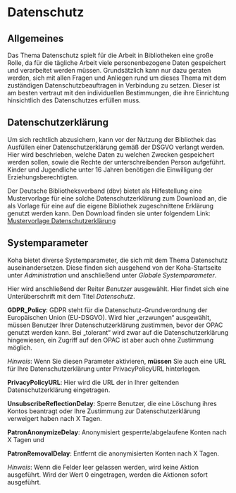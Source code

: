 # Datenschutz

## Allgemeines

Das Thema Datenschutz spielt für die Arbeit in Bibliotheken eine große Rolle, da für die tägliche Arbeit viele personenbezogene Daten gespeichert und verarbeitet werden müssen.
Grundsätzlich kann nur dazu geraten werden, sich mit allen Fragen und Anliegen rund um dieses Thema mit dem zuständigen Datenschutzbeauftragen in Verbindung zu setzen. Dieser ist am besten vertraut mit den individuellen Bestimmungen, die ihre Einrichtung hinsichtlich des Datenschutzes erfüllen muss.

## Datenschutzerklärung
Um sich rechtlich abzusichern, kann vor der Nutzung der Bibliothek das Ausfüllen einer Datenschutzerklärung gemäß der DSGVO verlangt werden. Hier wird beschrieben, welche Daten zu welchen Zwecken gespeichert werden sollen, sowie die Rechte der unterschreibenden Person aufgeführt. Kinder und Jugendliche unter 16 Jahren benötigen die Einwilligung der Erziehungsberechtigten.


Der Deutsche Bibliotheksverband (dbv) bietet als Hilfestellung eine Mustervorlage für eine solche Datenschutzerklärung zum Download an, die als Vorlage für eine auf die eigene Bibliothek zugeschnittene Erklärung genutzt werden kann. Den Download finden sie unter folgendem Link: [Mustervorlage Datenschutzerklärung](https://www.google.com/url?sa=t&rct=j&q=&esrc=s&source=web&cd=&cad=rja&uact=8&ved=2ahUKEwj23t2moN3uAhWR0eAKHUTfC6kQFjAAegQIARAC&url=https%3A%2F%2Fwww.bibliotheksverband.de%2Ffileadmin%2Fuser_upload%2FKommissionen%2FKom_Recht%2FPublikationen_Benutzung%2FAnlage-Datenschutz-fuer-Ihre-Benutzungsordnung-Muster-HM.docx&usg=AOvVaw1uvDuey8cEKCQWYeQ8RqYF "Mustervorlage Datenschutzerklärung")
 
## Systemparameter
Koha bietet diverse Systemparameter, die sich mit dem Thema Datenschutz auseinandersetzen. 
Diese finden sich ausgehend von der Koha-Startseite unter *Administration* und anschließend unter *Globale Systemparameter*.

Hier wird anschließend der Reiter *Benutzer* ausgewählt. Hier findet sich eine Unterüberschrift mit dem Titel *Datenschutz*.

**GDPR_Policy**: GDPR steht für die Datenschutz-Grundverordnung der Europäischen Union (EU-DSGVO). Wird hier „erzwungen“ ausgewählt, müssen Benutzer Ihrer Datenschutzerklärung zustimmen, bevor der OPAC genutzt werden kann. Bei „tolerant“ wird zwar auf die Datenschutzerklärung hingewiesen, ein Zugriff auf den OPAC ist aber auch ohne Zustimmung möglich. 

*Hinweis*: Wenn Sie diesen Parameter aktivieren, **müssen** Sie auch eine URL für Ihre Datenschutzerklärung unter PrivacyPolicyURL hinterlegen.

**PrivacyPolicyURL**: 	Hier wird die URL der in Ihrer geltenden Datenschutzerklärung eingetragen.

**UnsubscribeReflectionDelay**: Sperre Benutzer, die eine Löschung ihres Kontos beantragt oder Ihre Zustimmung zur Datenschutzerklärung verweigert haben nach X Tagen.

**PatronAnonymizeDelay**: Anonymisiert gesperrte/abgelaufene Konten nach X Tagen und 

**PatronRemovalDelay**: Entfernt die anonymisierten Konten nach X Tagen.

*Hinweis*: Wenn die Felder leer gelassen werden, wird keine Aktion ausgeführt. Wird der Wert 0 eingetragen, werden die Aktionen sofort ausgeführt.

